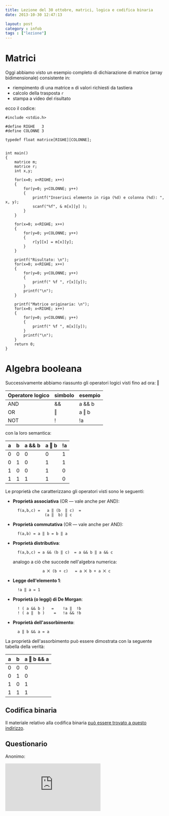 ```yaml
---
title: Lezione del 30 ottobre, matrici, logica e codifica binaria
date: 2013-10-30 12:47:13

layout: post
category : infob 
tags : ["lezione"] 
---
```



# Matrici 

Oggi abbiamo visto un esempio completo di dichiarazione di matrice (array bidimensionale) consistente in:

* riempimento di una matrice `m` di valori richiesti da tastiera
* calcolo della trasposta `r` 
* stampa a video del risultato

ecco il codice:

    #include <stdio.h>

    #define RIGHE   3
    #define COLONNE 3

    typedef float matrice[RIGHE][COLONNE];


    int main()
    {
        matrice m;
        matrice r;
        int x,y;

        for(x=0; x<RIGHE; x++)
        {
            for(y=0; y<COLONNE; y++)
            {
                printf("Inserisci elemento in riga (%d) e colonna (%d): ", x, y);
                scanf("%f", & m[x][y] );
            }
        }

        for(x=0; x<RIGHE; x++)
        {
            for(y=0; y<COLONNE; y++)
            {
                r[y][x] = m[x][y];
            }
        }

        printf("Risultato: \n");
        for(x=0; x<RIGHE; x++)
        {
            for(y=0; y<COLONNE; y++)
            {
                printf(" %f ", r[x][y]);
            }
            printf("\n");
        }

        printf("Matrice originaria: \n");
        for(x=0; x<RIGHE; x++)
        {
            for(y=0; y<COLONNE; y++)
            {
                printf(" %f ", m[x][y]);
            }
            printf("\n");
        }
        return 0;
    }

# Algebra booleana

Successivamente abbiamo riassunto gli operatori logici visti fino ad ora: ‖

| Operatore logico | simbolo | esempio |
| ---------------- | ------- | ------- |
| AND              | &&      | a && b  |
| OR               | ‖      | a ‖ b   |
| NOT              | !       | !a      |

con la loro semantica:

|  a  |  b  | a && b | a ‖ b |  !a |
| --- | --- | ------ | ----- | --- |
|   0 |   0 |      0 |     0 |   1 |
|   0 |   1 |      0 |     1 |   1 |
|   1 |   0 |      0 |     1 |   0 |
|   1 |   1 |      1 |     1 |   0 |

Le proprietà che caratterizzano gli operatori visti sono le seguenti:

* **Proprietà associativa** (OR — vale anche per AND):

        f(a,b,c) =   a ‖ (b  ‖ c)  = 
                    (a ‖  b) ‖ c  

* **Proprietà commutativa** (OR — vale anche per AND):

        f(a,b) = a ‖ b = b ‖ a

* **Proprietà distributiva**: 

        f(a,b,c) = a && (b ‖ c)  = a && b ‖ a && c

    analogo a ciò che succede nell'algebra numerica:

                   a ⨉ (b + c)   = a ⨉ b + a ⨉ c 

* **Legge dell'elemento 1**:

        !a ‖ a = 1

* **Proprietà (o leggi) di De Morgan**: 

        ! ( a && b )   =    !a ‖  !b
        ! ( a ‖  b )    =   !a && !b

* **Proprietà dell'assorbimento**:

        a ‖ b && a = a


La proprietà dell'assorbimento può essere dimostrata con la seguente tabella della verità:

|  a  |  b  | a ‖ b && a |
| --- | --- | ---------- |
|   0 |   0 |          0 |
|   0 |   1 |          0 |
|   1 |   0 |          1 |
|   1 |   1 |          1 |

## Codifica binaria

Il materiale relativo alla codifica binaria [può essere trovato a questo indirizzo](http://www.vittoriozaccaria.net/deposit/codifica_binaria.pdf).

## Questionario

Anonimo:

<div class="iframe-wrapper"> 
    <iframe id="fs-survey-iframe" class="iframe-content" src="http://fluidsurveys.com/surveys/vittorio-HFF/lezione-del-30-ottobre/" scrolling="no" frameborder="0" >.
    </iframe>
</div>



